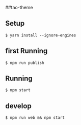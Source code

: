 ##tao-theme

## Setup

```
$ yarn install --ignore-engines
```
## first Running

```
$ npm run publish
```

## Running

```
$ npm start
```

## develop
```
$ npm run web && npm start
```
